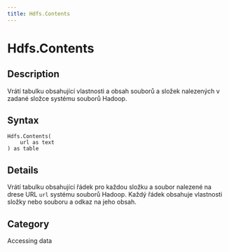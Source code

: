 ```yaml
---
title: Hdfs.Contents
---
```


# Hdfs.Contents


## Description

Vrátí tabulku obsahující vlastnosti a obsah souborů a složek nalezených v zadané složce systému souborů Hadoop.


## Syntax

```powerquery
Hdfs.Contents(
    url as text
) as table
```


## Details

Vrátí tabulku obsahující řádek pro každou složku a soubor nalezené na drese URL <code>url</code> systému souborů Hadoop. Každý řádek obsahuje vlastnosti složky nebo souboru a odkaz na jeho obsah.



## Category
Accessing data
